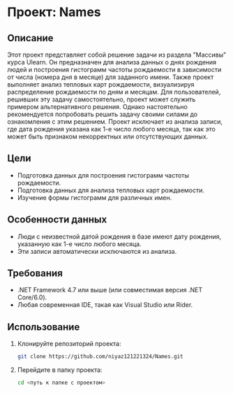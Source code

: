 # Проект: Names

## Описание
Этот проект представляет собой решение задачи из раздела "Массивы" курса Ulearn. Он предназначен для анализа данных о днях рождения людей и построения гистограмм частоты рождаемости в зависимости от числа (номера дня в месяце) для заданного имени. Также проект выполняет анализ тепловых карт рождаемости, визуализируя распределение рождаемости по дням и месяцам.
Для пользователей, решивших эту задачу самостоятельно, проект может служить примером альтернативного решения. Однако настоятельно рекомендуется попробовать решить задачу своими силами до ознакомления с этим решением.
Проект исключает из анализа записи, где дата рождения указана как 1-е число любого месяца, так как это может быть признаком некорректных или отсутствующих данных.

## Цели
- Подготовка данных для построения гистограмм частоты рождаемости.
- Подготовка данных для анализа тепловых карт рождаемости.
- Изучение формы гистограмм для различных имен.

## Особенности данных
- Люди с неизвестной датой рождения в базе имеют дату рождения, указанную как 1-е число любого месяца.
- Эти записи автоматически исключаются из анализа.

## Требования
- .NET Framework 4.7 или выше (или совместимая версия .NET Core/6.0).
- Любая современная IDE, такая как Visual Studio или Rider.

## Использование

1. Клонируйте репозиторий проекта:
   ```bash
   git clone https://github.com/niyaz121221324/Names.git
   ```

2. Перейдите в папку проекта:
   ```bash
   cd <путь к папке с проектом>
   ```
